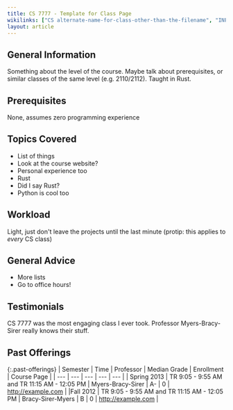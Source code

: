 ```yaml
---
title: CS 7777 - Template for Class Page
wikilinks: ["CS alternate-name-for-class-other-than-the-filename", "INFO 7777"]
layout: article
---
```


## General Information

Something about the level of the course. Maybe talk about prerequisites, or similar classes of the same level (e.g. 2110/2112). Taught in Rust.

## Prerequisites

None, assumes zero programming experience

## Topics Covered

- List of things
- Look at the course website?
- Personal experience too
- Rust
- Did I say Rust?
- Python is cool too

## Workload

Light, just don't leave the projects until the last minute (protip: this applies to *every* CS class)

## General Advice

- More lists
- Go to office hours!

## Testimonials

CS 7777 was the most engaging class I ever took. Professor Myers-Bracy-Sirer really knows their stuff.

## Past Offerings

{:.past-offerings}
| Semester | Time | Professor | Median Grade | Enrollment | Course Page |
| --- | --- | --- | --- | --- |
| Spring 2013 | TR 9:05 - 9:55 AM and TR 11:15 AM - 12:05 PM | Myers-Bracy-Sirer | A- | 0 | <http://example.com> |
|Fall 2012 | TR 9:05 - 9:55 AM and TR 11:15 AM - 12:05 PM | Bracy-Sirer-Myers | B | 0 | <http://example.com> |
